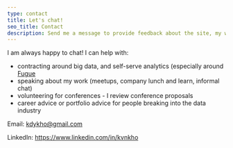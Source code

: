 ```yaml
---
type: contact
title: Let's chat!
seo_title: Contact
description: Send me a message to provide feedback about the site, my writing, or anything else on your mind.
---
```


I am always happy to chat! I can help with:

* contracting around big data, and self-serve analytics (especially around [Fugue](https://github.com/fugue-project/fugue/)
* speaking about my work (meetups, company lunch and learn, informal chat)
* volunteering for conferences - I review conference proposals
* career advice or portfolio advice for people breaking into the data industry

Email: kdykho@gmail.com

LinkedIn: https://www.linkedin.com/in/kvnkho